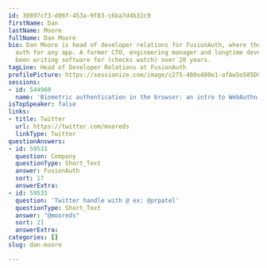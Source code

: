 ```yaml
---
id: 30897cf3-d06f-453a-9f83-c6ba7d4b31c9
firstName: Dan
lastName: Moore
fullName: Dan Moore
bio: Dan Moore is head of developer relations for FusionAuth, where they're building
  auth for any app. A former CTO, engineering manager and longtime developer, he's
  been writing software for (checks watch) over 20 years.
tagLine: Head of Developer Relations at FusionAuth
profilePicture: https://sessionize.com/image/c275-400o400o1-afAw5o585DCKrnWmzGV6ap.jpg
sessions:
- id: 544960
  name: 'Biometric authentication in the browser: an intro to WebAuthn'
isTopSpeaker: false
links:
- title: Twitter
  url: https://twitter.com/mooreds
  linkType: Twitter
questionAnswers:
- id: 59531
  question: Company
  questionType: Short_Text
  answer: FusionAuth
  sort: 17
  answerExtra: 
- id: 59535
  question: 'Twitter handle with @ ex: @prpatel'
  questionType: Short_Text
  answer: "@mooreds"
  sort: 21
  answerExtra: 
categories: []
slug: dan-moore

---
```

